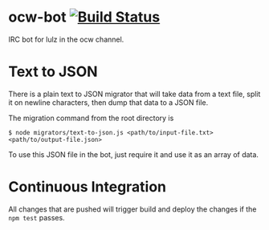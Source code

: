 ocw-bot [![Build Status](https://travis-ci.org/fiveisprime/ocw-bot.svg?branch=master)](https://travis-ci.org/fiveisprime/ocw-bot)
=======

IRC bot for lulz in the ocw channel.

# Text to JSON

There is a plain text to JSON migrator that will take data from a text file,
split it on newline characters, then dump that data to a JSON file.

The migration command from the root directory is

    $ node migrators/text-to-json.js <path/to/input-file.txt> <path/to/output-file.json>

To use this JSON file in the bot, just require it and use it as an array of
data.

# Continuous Integration

All changes that are pushed will trigger build and deploy the changes if the
`npm test` passes.
